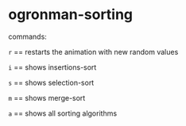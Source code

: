 # ogronman-sorting

commands:

`r` == restarts the animation with new random values

`i` == shows insertions-sort

`s` == shows selection-sort

`m` == shows merge-sort

`a` == shows all sorting algorithms 
